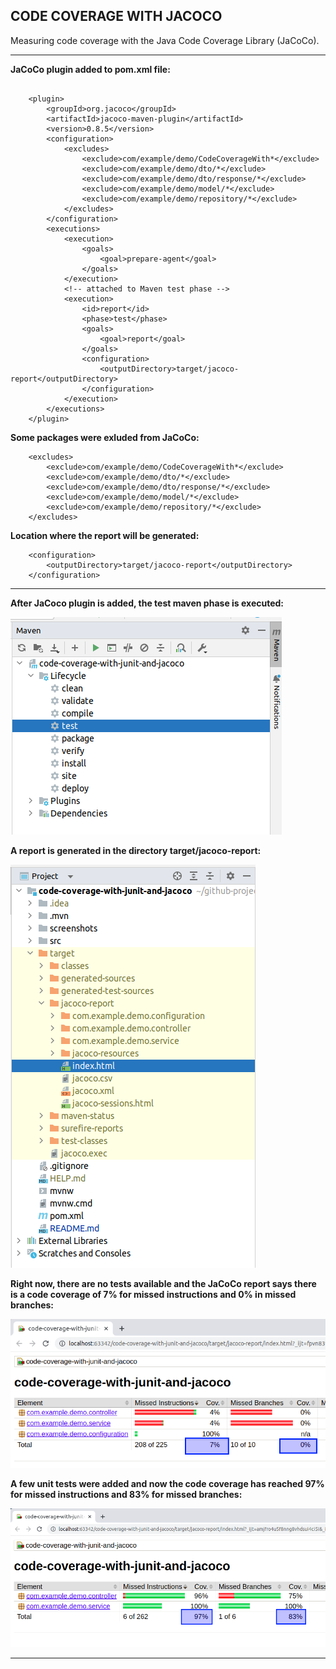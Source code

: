 CODE COVERAGE WITH JACOCO
--------------------------------------------------------------------------

Measuring code coverage with the Java Code Coverage Library (JaCoCo).

--------------------------------------------------------------------------

**JaCoCo plugin added to pom.xml file:**

```

    <plugin>
        <groupId>org.jacoco</groupId>
        <artifactId>jacoco-maven-plugin</artifactId>
        <version>0.8.5</version>
        <configuration>
            <excludes>
                <exclude>com/example/demo/CodeCoverageWith*</exclude>
                <exclude>com/example/demo/dto/*</exclude>
                <exclude>com/example/demo/dto/response/*</exclude>
                <exclude>com/example/demo/model/*</exclude>
                <exclude>com/example/demo/repository/*</exclude>
            </excludes>
        </configuration>
        <executions>
            <execution>
                <goals>
                    <goal>prepare-agent</goal>
                </goals>
            </execution>
            <!-- attached to Maven test phase -->
            <execution>
                <id>report</id>
                <phase>test</phase>
                <goals>
                    <goal>report</goal>
                </goals>
                <configuration>
                    <outputDirectory>target/jacoco-report</outputDirectory>
                </configuration>
            </execution>
        </executions>
    </plugin>

```

**Some packages were exluded from JaCoCo:**

```
    <excludes>
        <exclude>com/example/demo/CodeCoverageWith*</exclude>
        <exclude>com/example/demo/dto/*</exclude>
        <exclude>com/example/demo/dto/response/*</exclude>
        <exclude>com/example/demo/model/*</exclude>
        <exclude>com/example/demo/repository/*</exclude>
    </excludes>
```

**Location where the report will be generated:**

```
    <configuration>
        <outputDirectory>target/jacoco-report</outputDirectory>
    </configuration>
```

--------------------------------------------------------------------------

**After JaCoco plugin is added, the test maven phase is executed:**

![TestPhase](./screenshots/maven_test_phase.png)

**A report is generated in the directory target/jacoco-report:**

![](./screenshots/jacoco_report_directory.png)

**Right now, there are no tests available and the JaCoCo report says there is a code coverage of 7% 
for missed instructions and 0% in missed branches:**

![Report1](./screenshots/jacoco_report_1.png)

**A few unit tests were added and now the code coverage has reached 97% for missed instructions 
and 83% for missed branches:**

![Report2](./screenshots/jacoco_report_2.png)


--------------------------------------------------------------------------